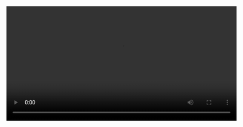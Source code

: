 <video width="600" controls>
  <source src="final_video.mp4" type="video/mp4">
  Your browser does not support the video tag.
</video>
